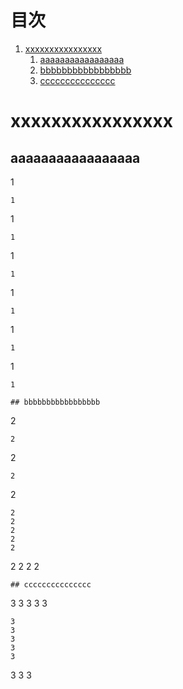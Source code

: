 # 目次

1. [xxxxxxxxxxxxxxxx](#xxxxxxxxxxxxxxxx)
   1. [aaaaaaaaaaaaaaaaa](#aaaaaaaaaaaaaaaaa成)
   1. [bbbbbbbbbbbbbbbbb](#bbbbbbbbbbbbbbbbb成)
   1. [ccccccccccccccc](#ccccccccccccccc)

# xxxxxxxxxxxxxxxx


## aaaaaaaaaaaaaaaaa
1
````
1
````
1
````
1
````
1
````
1
````
1
````
1
````
1
````
1
````
1
````
1

## bbbbbbbbbbbbbbbbb
````
2
````
2
````
2
````
2
````
2
````
2
2
2
2
2
````
2
2
2
2

````
## ccccccccccccccc
````
3
3
3
3
3
````
3
3
3
3
3
````
3
3
3


````
